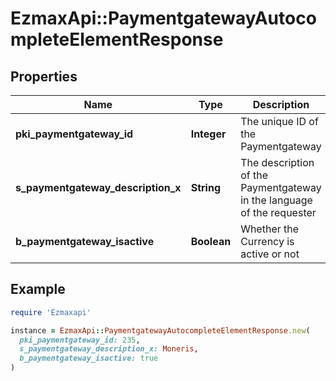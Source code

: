# EzmaxApi::PaymentgatewayAutocompleteElementResponse

## Properties

| Name | Type | Description | Notes |
| ---- | ---- | ----------- | ----- |
| **pki_paymentgateway_id** | **Integer** | The unique ID of the Paymentgateway |  |
| **s_paymentgateway_description_x** | **String** | The description of the Paymentgateway in the language of the requester |  |
| **b_paymentgateway_isactive** | **Boolean** | Whether the Currency is active or not |  |

## Example

```ruby
require 'Ezmaxapi'

instance = EzmaxApi::PaymentgatewayAutocompleteElementResponse.new(
  pki_paymentgateway_id: 235,
  s_paymentgateway_description_x: Moneris,
  b_paymentgateway_isactive: true
)
```

